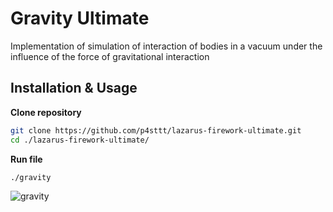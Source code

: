 
# Gravity Ultimate

Implementation of simulation of interaction of bodies in a vacuum under the influence of the force of gravitational interaction 

## Installation & Usage

**Clone repository**
```bash
git clone https://github.com/p4sttt/lazarus-firework-ultimate.git
cd ./lazarus-firework-ultimate/
```

**Run file**
```bash
./gravity
```

![gravity](https://i.giphy.com/media/v1.Y2lkPTc5MGI3NjExbW43NHc3Zml0cW45Y2o0aG1tYWpnd3Rwd3p4Nm55dzhrMDF4eWh4YSZlcD12MV9pbnRlcm5hbF9naWZfYnlfaWQmY3Q9Zw/PCFRo38nj06IqPpANV/giphy.gif)
